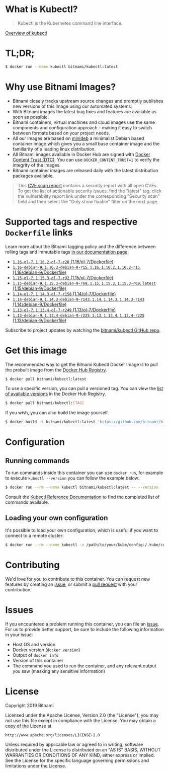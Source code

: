 
# What is Kubectl?

> Kubectl is the Kubernetes command line interface.

[Overview of kubectl](https://kubernetes.io/docs/reference/kubectl/overview/)

# TL;DR;

```bash
$ docker run --name kubectl bitnami/kubectl:latest
```

# Why use Bitnami Images?

* Bitnami closely tracks upstream source changes and promptly publishes new versions of this image using our automated systems.
* With Bitnami images the latest bug fixes and features are available as soon as possible.
* Bitnami containers, virtual machines and cloud images use the same components and configuration approach - making it easy to switch between formats based on your project needs.
* All our images are based on [minideb](https://github.com/bitnami/minideb) a minimalist Debian based container image which gives you a small base container image and the familiarity of a leading linux distribution.
* All Bitnami images available in Docker Hub are signed with [Docker Content Trust (DTC)](https://docs.docker.com/engine/security/trust/content_trust/). You can use `DOCKER_CONTENT_TRUST=1` to verify the integrity of the images.
* Bitnami container images are released daily with the latest distribution packages available.


> This [CVE scan report](https://quay.io/repository/bitnami/kubectl?tab=tags) contains a security report with all open CVEs. To get the list of actionable security issues, find the "latest" tag, click the vulnerability report link under the corresponding "Security scan" field and then select the "Only show fixable" filter on the next page.

# Supported tags and respective `Dockerfile` links

Learn more about the Bitnami tagging policy and the difference between rolling tags and immutable tags [in our documentation page](https://docs.bitnami.com/containers/how-to/understand-rolling-tags-containers/).


* [`1.16-ol-7`, `1.16.2-ol-7-r20` (1.16/ol-7/Dockerfile)](https://github.com/bitnami/bitnami-docker-kubectl/blob/1.16.2-ol-7-r20/1.16/ol-7/Dockerfile)
* [`1.16-debian-9`, `1.16.2-debian-9-r15`, `1.16`, `1.16.2`, `1.16.2-r15` (1.16/debian-9/Dockerfile)](https://github.com/bitnami/bitnami-docker-kubectl/blob/1.16.2-debian-9-r15/1.16/debian-9/Dockerfile)
* [`1.15-ol-7`, `1.15.3-ol-7-r82` (1.15/ol-7/Dockerfile)](https://github.com/bitnami/bitnami-docker-kubectl/blob/1.15.3-ol-7-r82/1.15/ol-7/Dockerfile)
* [`1.15-debian-9`, `1.15.3-debian-9-r69`, `1.15`, `1.15.3`, `1.15.3-r69`, `latest` (1.15/debian-9/Dockerfile)](https://github.com/bitnami/bitnami-docker-kubectl/blob/1.15.3-debian-9-r69/1.15/debian-9/Dockerfile)
* [`1.14-ol-7`, `1.14.3-ol-7-r158` (1.14/ol-7/Dockerfile)](https://github.com/bitnami/bitnami-docker-kubectl/blob/1.14.3-ol-7-r158/1.14/ol-7/Dockerfile)
* [`1.14-debian-9`, `1.14.3-debian-9-r143`, `1.14`, `1.14.3`, `1.14.3-r143` (1.14/debian-9/Dockerfile)](https://github.com/bitnami/bitnami-docker-kubectl/blob/1.14.3-debian-9-r143/1.14/debian-9/Dockerfile)
* [`1.13-ol-7`, `1.13.4-ol-7-r249` (1.13/ol-7/Dockerfile)](https://github.com/bitnami/bitnami-docker-kubectl/blob/1.13.4-ol-7-r249/1.13/ol-7/Dockerfile)
* [`1.13-debian-9`, `1.13.4-debian-9-r225`, `1.13`, `1.13.4`, `1.13.4-r225` (1.13/debian-9/Dockerfile)](https://github.com/bitnami/bitnami-docker-kubectl/blob/1.13.4-debian-9-r225/1.13/debian-9/Dockerfile)

Subscribe to project updates by watching the [bitnami/kubectl GitHub repo](https://github.com/bitnami/bitnami-docker-kubectl).

# Get this image

The recommended way to get the Bitnami Kubectl Docker Image is to pull the prebuilt image from the [Docker Hub Registry](https://hub.docker.com/r/bitnami/kubectl).

```bash
$ docker pull bitnami/kubectl:latest
```

To use a specific version, you can pull a versioned tag. You can view the [list of available versions](https://hub.docker.com/r/bitnami/kubectl/tags/) in the Docker Hub Registry.

```bash
$ docker pull bitnami/kubectl:[TAG]
```

If you wish, you can also build the image yourself.

```bash
$ docker build -t bitnami/kubectl:latest 'https://github.com/bitnami/bitnami-docker-kubectl.git#master:1.15/debian-9'
```

# Configuration

## Running commands

To run commands inside this container you can use `docker run`, for example to execute `kubectl --version` you can follow the example below:

```bash
$ docker run --rm --name kubectl bitnami/kubectl:latest -- --version
```

Consult the [Kubectl Reference Documentation](https://kubernetes.io/docs/reference/generated/kubectl/kubectl-commands) to find the completed list of commands available.

## Loading your own configuration

It's possible to load your own configuration, which is useful if you want to connect to a remote cluster:

```bash
$ docker run --rm --name kubectl -v /path/to/your/kube/config:/.kube/config bitnami/kubectl:latest
```

# Contributing

We'd love for you to contribute to this container. You can request new features by creating an [issue](https://github.com/bitnami/bitnami-docker-kubectl/issues), or submit a [pull request](https://github.com/bitnami/bitnami-docker-kubectl/pulls) with your contribution.

# Issues

If you encountered a problem running this container, you can file an [issue](https://github.com/bitnami/bitnami-docker-kubectl/issues). For us to provide better support, be sure to include the following information in your issue:

- Host OS and version
- Docker version (`docker version`)
- Output of `docker info`
- Version of this container
- The command you used to run the container, and any relevant output you saw (masking any sensitive information)

# License

Copyright 2019 Bitnami

Licensed under the Apache License, Version 2.0 (the "License");
you may not use this file except in compliance with the License.
You may obtain a copy of the License at

    http://www.apache.org/licenses/LICENSE-2.0

Unless required by applicable law or agreed to in writing, software
distributed under the License is distributed on an "AS IS" BASIS,
WITHOUT WARRANTIES OR CONDITIONS OF ANY KIND, either express or implied.
See the License for the specific language governing permissions and
limitations under the License.
